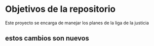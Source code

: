 # Objetivos de la repositorio

Este proyecto se encarga de manejar los planes de la liga de la justicia


## estos cambios son nuevos 
